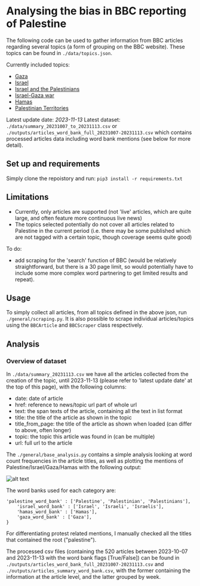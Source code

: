 # Analysing the bias in BBC reporting of Palestine
The following code can be used to gather information from BBC articles regarding several topics (a form of grouping on the BBC website). These topics can be found in ```./data/topics.json```. 

Currently included topics:
* [Gaza](https://www.bbc.com/news/topics/cgv64vq5z82t)
* [Israel](https://www.bbc.com/news/topics/c302m85q5ljt)
* [Israel and the Palestinians](https://www.bbc.com/news/topics/c207p54m4rqt)
* [Israel-Gaza war](https://www.bbc.com/news/topics/c2vdnvdg6xxt)
* [Hamas](https://www.bbc.com/news/topics/cnx753jen5zt)
* [Palestinian Territories](https://www.bbc.com/news/topics/cdl8n2eder8t)

Latest update date: *2023-11-13*
Latest dataset: ```./data/summary_20231007_to_20231113.csv``` or ```./outputs/articles_word_bank_full_20231007-20231113.csv``` which contains processed articles data including word bank mentions (see below for more detail).

## Set up and requirements
Simply clone the repoistory and run:
```pip3 install -r requirements.txt```

## Limitations

* Currently, only articles are supported (not 'live' articles, which are quite large, and often feature more continuous live news)
* The topics selected potentially do not cover all articles related to Palestine in the current period (i.e. there may be some published which are not tagged with a certain topic, though coverage seems quite good)

To do:
* add scraping for the 'search' function of BBC (would be relatively straightforward, but there is a 30 page limit, so would potentially have to include some more complex word partnering to get limited results and repeat).

## Usage

To simply collect all articles, from all topics defined in the above json, run  ```./general/scraping.py```. It is also possible to scrape individual articles/topics using the ```BBCArticle``` and ```BBCScraper``` class respectively.

## Analysis 

### Overview of dataset

In ```./data/summary_20231113.csv``` we have all the articles collected from the creation of the topic, until 2023-11-13 (please refer to 'latest update date' at the top of this page), with the following columns:
* date: date of article
* href: reference to news/topic url part of whole url
* text: the span texts of the article, containing all the text in list format
* title: the title of the article as shown in the topic
* title_from_page: the title of the article as shown when loaded (can differ to above, often longer)
* topic: the topic this article was found in (can be multiple)
* url: full url to the article

The ```./general/base_analysis.py``` contains a simple analysis looking at word count frequencies in the article titles, as well as plotting the mentions of Palestine/Israel/Gaza/Hamas with the following output:

![alt text](./outputs/word_bank_mentions_20231007_to_20231113.png)

The word banks used for each category are:
```
'palestine_word_bank' : ['Palestine', 'Palestinian', 'Palestinians'],
    'israel_word_bank' : ['Israel', 'Israeli', 'Israelis'],
    'hamas_word_bank' : ['Hamas'],
    'gaza_word_bank' : ['Gaza'],
}
```

For differentiating protest related mentions, I manually checked all the titles that contained the root ("palestine"). 

The processed csv files (containing the 520 articles between 2023-10-07 and 2023-11-13 with the word bank flags [True/False]) can be found in ```./outputs/articles_word_bank_full_20231007-20231113.csv``` and ```./outputs/articles_summary_word_bank.csv```, with the former containing the information at the article level, and the latter grouped by week.
